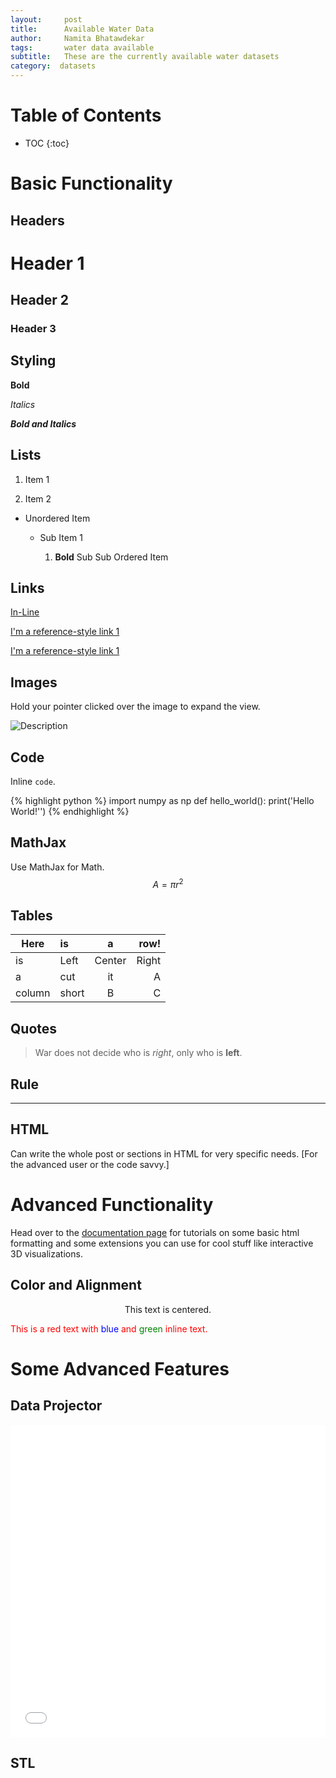 ```yaml
---
layout:     post
title:      Available Water Data
author:     Namita Bhatawdekar
tags: 		water data available
subtitle:  	These are the currently available water datasets
category:  datasets
---
```

<!-- Start Writing Below in Markdown -->

# Table of Contents

* TOC
{:toc}

# Basic Functionality

## Headers

# Header 1

## Header 2

### Header 3

## Styling

**Bold**

*Italics*

***Bold and Italics***

## Lists

1. Item 1

2. Item 2

* Unordered Item

  * Sub Item 1

    1. **Bold** Sub Sub Ordered Item

## Links

[In-Line](https://www.google.com)

[I'm a reference-style link 1][1]

[I'm a reference-style link 1][2]

[1]:https://www.mozilla.org
[2]:http://www.reddit.com

## Images

Hold your pointer clicked over the image to expand the view.

![Description](http://projectpages.github.io/project-pages/img/Logo_Fairy_Tail_right.png)

## Code

Inline `code`.

{% highlight python %}
import numpy as np
def hello_world():
    print('Hello World!'')
{% endhighlight %}

## MathJax

Use MathJax for Math.
$$ A = \pi r^2 $$

## Tables

Here | is | a | row!
|---------|:----------|:----------:|---------:|
is   |Left|  Center  |Right|
a    | cut | it | A
column  | short | B | C

## Quotes

> War does not decide who is *right*, only who is **left**.

## Rule

---

## HTML

Can write the whole post or sections in HTML for very specific needs. [For the advanced user or the code savvy.]

# Advanced Functionality

Head over to the [documentation page](http://projectpages.github.io/ppguide/) for tutorials on some basic html formatting and some extensions you can use for cool stuff like interactive 3D visualizations.

## Color and Alignment

<p align="center">This text is centered.</p>

<p style="color:red">This is a red text with <span style="color:blue">blue</span> and <span style="color:green">green</span> inline text.</p>

# Some Advanced Features

## Data Projector

<embed src="/project-pages/2016/05/02/New-Projector/" height="500px" width="100%">

## STL

<div align="center"><script src="https://embed.github.com/view/3d/projectpages/project-pages/gh-pages/stl/test.stl"></script></div>


